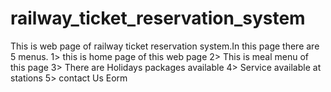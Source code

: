 # railway_ticket_reservation_system
This is web page of railway ticket reservation system.In this page there are 5 menus.
1> this is home page of this web page
2> This is meal menu of this page
3> There are Holidays packages available
4> Service available at stations
5> contact Us Eorm
